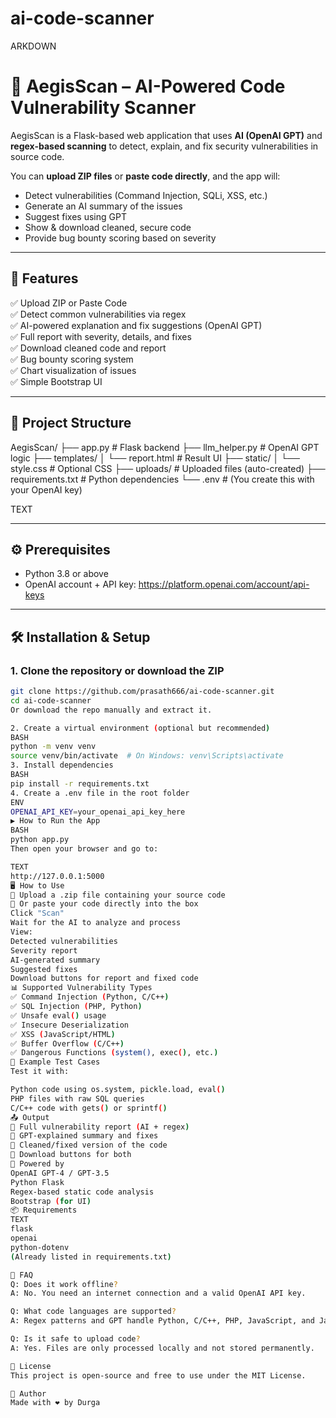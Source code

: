 # ai-code-scanner
ARKDOWN
# 🔐 AegisScan – AI-Powered Code Vulnerability Scanner

AegisScan is a Flask-based web application that uses **AI (OpenAI GPT)** and **regex-based scanning** to detect, explain, and fix security vulnerabilities in source code.

You can **upload ZIP files** or **paste code directly**, and the app will:
- Detect vulnerabilities (Command Injection, SQLi, XSS, etc.)
- Generate an AI summary of the issues
- Suggest fixes using GPT
- Show & download cleaned, secure code
- Provide bug bounty scoring based on severity

---

## 🚀 Features

✅ Upload ZIP or Paste Code  
✅ Detect common vulnerabilities via regex  
✅ AI-powered explanation and fix suggestions (OpenAI GPT)  
✅ Full report with severity, details, and fixes  
✅ Download cleaned code and report  
✅ Bug bounty scoring system  
✅ Chart visualization of issues  
✅ Simple Bootstrap UI

---

## 🧱 Project Structure

AegisScan/
├── app.py # Flask backend
├── llm_helper.py # OpenAI GPT logic
├── templates/
│ └── report.html # Result UI
├── static/
│ └── style.css # Optional CSS
├── uploads/ # Uploaded files (auto-created)
├── requirements.txt # Python dependencies
└── .env # (You create this with your OpenAI key)

TEXT

---

## ⚙️ Prerequisites

- Python 3.8 or above
- OpenAI account + API key: https://platform.openai.com/account/api-keys

---

## 🛠️ Installation & Setup

### 1. Clone the repository or download the ZIP

```bash
git clone https://github.com/prasath666/ai-code-scanner.git
cd ai-code-scanner
Or download the repo manually and extract it.

2. Create a virtual environment (optional but recommended)
BASH
python -m venv venv
source venv/bin/activate  # On Windows: venv\Scripts\activate
3. Install dependencies
BASH
pip install -r requirements.txt
4. Create a .env file in the root folder
ENV
OPENAI_API_KEY=your_openai_api_key_here
▶️ How to Run the App
BASH
python app.py
Then open your browser and go to:

TEXT
http://127.0.0.1:5000
🖥️ How to Use
📁 Upload a .zip file containing your source code
📝 Or paste your code directly into the box
Click "Scan"
Wait for the AI to analyze and process
View:
Detected vulnerabilities
Severity report
AI-generated summary
Suggested fixes
Download buttons for report and fixed code
📊 Supported Vulnerability Types
✅ Command Injection (Python, C/C++)
✅ SQL Injection (PHP, Python)
✅ Unsafe eval() usage
✅ Insecure Deserialization
✅ XSS (JavaScript/HTML)
✅ Buffer Overflow (C/C++)
✅ Dangerous Functions (system(), exec(), etc.)
📂 Example Test Cases
Test it with:

Python code using os.system, pickle.load, eval()
PHP files with raw SQL queries
C/C++ code with gets() or sprintf()
📤 Output
📄 Full vulnerability report (AI + regex)
🧠 GPT-explained summary and fixes
🔧 Cleaned/fixed version of the code
💾 Download buttons for both
🧠 Powered by
OpenAI GPT-4 / GPT-3.5
Python Flask
Regex-based static code analysis
Bootstrap (for UI)
📦 Requirements
TEXT
flask
openai
python-dotenv
(Already listed in requirements.txt)

🙋 FAQ
Q: Does it work offline?
A: No. You need an internet connection and a valid OpenAI API key.

Q: What code languages are supported?
A: Regex patterns and GPT handle Python, C/C++, PHP, JavaScript, and Java well.

Q: Is it safe to upload code?
A: Yes. Files are only processed locally and not stored permanently.

📄 License
This project is open-source and free to use under the MIT License.

👤 Author
Made with ❤️ by Durga


